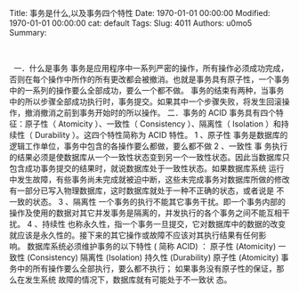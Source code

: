 Title: 事务是什么,以及事务四个特性
Date: 1970-01-01 00:00:00
Modified: 1970-01-01 00:00:00
cat: default
Tags: 
Slug: 4011
Authors: u0mo5 
Summary: 


 

 
一．什么是事务 事务是应用程序中一系列严密的操作，所有操作必须成功完成，否则在每个操作中所作的所有更改都会被撤消。也就是事务具有原子性，一个事务中的一系列的操作要么全部成功，要么一个都不做。 事务的结束有两种，当事务中的所以步骤全部成功执行时，事务提交。如果其中一个步骤失败，将发生回滚操作，撤消撤消之前到事务开始时的所以操作。 二．事务的 ACID 事务具有四个特征：原子性（ Atomicity ）、一致性（ Consistency ）、隔离性（ Isolation ）和持续性（ Durability ）。这四个特性简称为 ACID 特性。 1 、原子性 事务是数据库的逻辑工作单位，事务中包含的各操作要么都做，要么都不做 2 、一致性 事 务执行的结果必须是使数据库从一个一致性状态变到另一个一致性状态。因此当数据库只包含成功事务提交的结果时，就说数据库处于一致性状态。如果数据库系统 运行中发生故障，有些事务尚未完成就被迫中断，这些未完成事务对数据库所做的修改有一部分已写入物理数据库，这时数据库就处于一种不正确的状态，或者说是 不一致的状态。 3 、隔离性 一个事务的执行不能其它事务干扰。即一个事务内部的操作及使用的数据对其它并发事务是隔离的，并发执行的各个事务之间不能互相干扰。 4 、持续性 也称永久性，指一个事务一旦提交，它对数据库中的数据的改变就应该是永久性的。接下来的其它操作或故障不应该对其执行结果有任何影响。 数据库系统必须维护事务的以下特性 ( 简称 ACID) ： 原子性 (Atomicity) 一致性 (Consistency) 隔离性 (Isolation) 持久性 (Durability) 原子性 (Atomicity) 事务中的所有操作要么全部执行，要么都不执行； 如果事务没有原子性的保证，那么在发生系统 故障的情况下，数据库就有可能处于不一致状 态。
